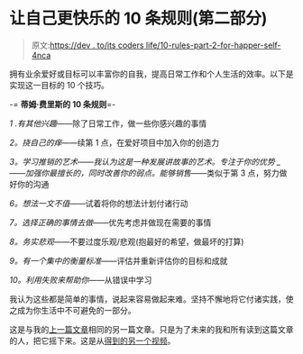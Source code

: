 # 让自己更快乐的 10 条规则(第二部分)

> 原文:[https://dev . to/its coders life/10-rules-part-2-for-happer-self-4nca](https://dev.to/itscoderslife/10-rules-part-2-for-happier-self-4nca)

拥有业余爱好或目标可以丰富你的自我，提高日常工作和个人生活的效率。以下是实现这一目标的 10 个技巧。

-= **蒂姆·费里斯的 10 条规则**=-

*1 .有其他兴趣*——除了日常工作，做一些你感兴趣的事情

*2。挠自己的痒*——续第 1 点，在爱好项目中加入你的创造力

*3。学习推销的艺术——我认为这是一种发展讲故事的艺术。专注于你的优势 _——加强你最擅长的，同时改善你的弱点。能够销售*——类似于第 3 点，努力做好你的沟通

*6。想法一文不值*——试着将你的想法计划付诸行动

*7。选择正确的事情去做*——优先考虑并做现在需要的事情

*8。务实悲观*——不要过度乐观/悲观(抱最好的希望，做最坏的打算)

*9。有一个集中的衡量标准*——评估并重新评估你的目标和成就

*10。利用失败来帮助你*——从错误中学习

我认为这些都是简单的事情，说起来容易做起来难。坚持不懈地将它付诸实践，使之成为你生活中不可避免的一部分。

这是与我的[上一篇文章](https://dev.to/itscoderslife/10-rules-part-1-for-success-in-anything-bg-temp-slug-61793)相同的另一篇文章。只是为了未来的我和所有读到这篇文章的人，把它摇下来。这是从[得到的另一个视频](https://www.youtube.com/watch?v=bZm3ZDrRT7I)。